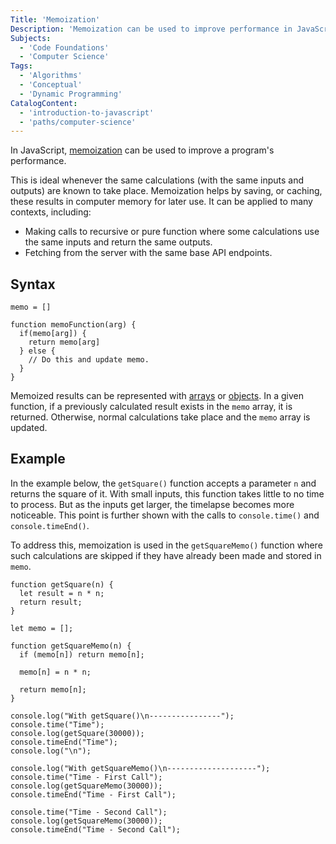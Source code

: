 ```yaml
---
Title: 'Memoization'
Description: 'Memoization can be used to improve performance in JavaScript code.'
Subjects:
  - 'Code Foundations'
  - 'Computer Science'
Tags:
  - 'Algorithms'
  - 'Conceptual'
  - 'Dynamic Programming'
CatalogContent:
  - 'introduction-to-javascript'
  - 'paths/computer-science'
---
```


In JavaScript, [memoization](https://www.codecademy.com/resources/docs/general/memoization) can be used to improve a program's performance.

This is ideal whenever the same calculations (with the same inputs and outputs) are known to take place. Memoization helps by saving, or caching, these results in computer memory for later use. It can be applied to many contexts, including:

- Making calls to recursive or pure function where some calculations use the same inputs and return the same outputs.
- Fetching from the server with the same base API endpoints.

## Syntax

```pseudo
memo = []

function memoFunction(arg) {
  if(memo[arg]) {
    return memo[arg]
  } else {
    // Do this and update memo.
  }
}
```

Memoized results can be represented with [arrays](https://www.codecademy.com/resources/docs/javascript/arrays) or [objects](https://www.codecademy.com/resources/docs/javascript/objects). In a given function, if a previously calculated result exists in the `memo` array, it is returned. Otherwise, normal calculations take place and the `memo` array is updated.

## Example

In the example below, the `getSquare()` function accepts a parameter `n` and returns the square of it. With small inputs, this function takes little to no time to process. But as the inputs get larger, the timelapse becomes more noticeable. This point is further shown with the calls to `console.time()` and `console.timeEnd()`.

To address this, memoization is used in the `getSquareMemo()` function where such calculations are skipped if they have already been made and stored in `memo`.

```codebyte/javascript
function getSquare(n) {
  let result = n * n;
  return result;
}

let memo = [];

function getSquareMemo(n) {
  if (memo[n]) return memo[n];

  memo[n] = n * n;

  return memo[n];
}

console.log("With getSquare()\n----------------");
console.time("Time");
console.log(getSquare(30000));
console.timeEnd("Time");
console.log("\n");

console.log("With getSquareMemo()\n--------------------");
console.time("Time - First Call");
console.log(getSquareMemo(30000));
console.timeEnd("Time - First Call");

console.time("Time - Second Call");
console.log(getSquareMemo(30000));
console.timeEnd("Time - Second Call");
```
